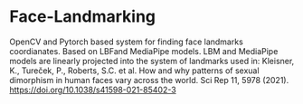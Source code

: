 # Face-Landmarking
OpenCV and Pytorch based system for finding face landmarks coordianates. Based on LBFand MediaPipe models.
LBM and MediaPipe models are linearly projected into the system of landmarks used in:
Kleisner, K., Tureček, P., Roberts, S.C. et al. How and why patterns of sexual dimorphism in human faces vary across the world. Sci Rep 11, 5978 (2021). https://doi.org/10.1038/s41598-021-85402-3
